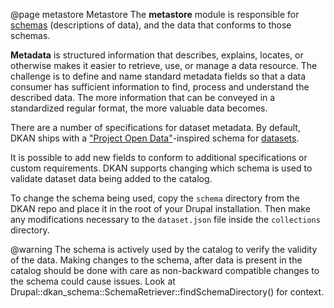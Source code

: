 @page metastore Metastore
The **metastore** module is responsible for [schemas](https://json-schema.org/) (descriptions of data), and the data that conforms to those schemas.

**Metadata** is structured information that describes, explains, locates, or otherwise makes it easier to retrieve, use, or manage a data resource. The challenge is to define and name standard metadata fields so that a data consumer has sufficient information to find, process and understand the described data. The more information that can be conveyed in a standardized regular format, the more valuable data becomes.

There are a number of specifications for dataset metadata. By default, DKAN ships with a ["Project Open Data"](https://project-open-data.cio.gov/v1.1/schema/)-inspired schema for [datasets](https://github.com/GetDKAN/dkan/tree/2.x/schema).

It is possible to add new fields to conform to additional specifications or custom requirements. DKAN supports changing which schema is used to validate dataset data being added to the catalog.

To change the schema being used, copy the `schema` directory from the DKAN repo and place it in the root of your Drupal installation. Then make any modifications necessary to the `dataset.json` file inside the `collections` directory.

@warning
  The schema is actively used by the catalog to verify the validity of the data. Making changes to the schema, after data is present in the catalog should be done with care as non-backward compatible changes to the schema could cause issues. Look at Drupal::dkan_schema::SchemaRetriever::findSchemaDirectory() for context.
